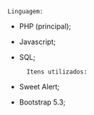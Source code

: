     Linguagem:
- PHP (principal);
- Javascript;
- SQL;


        Itens utilizados:

- Sweet Alert;
- Bootstrap 5.3;
